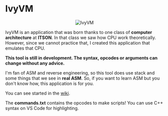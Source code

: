 # IvyVM

<p align="center">
  <img src="https://user-images.githubusercontent.com/520683/65299119-fe1a0580-db22-11e9-95b2-4753c277a6d6.png" alt="IvyVM"/>
</p>

IvyVM is an application that was born thanks to one class of **computer architecture** at **ITSON**. In that class we saw how CPU work theoretically. However, since we cannot practice that, I created this application that emulates that CPU.

**This tool is still in development. The syntax, opcodes or arguments can change without any advice.**

I'm fan of ASM and reverse engineering, so this tool does use stack and some things that we see in **real ASM**. So, if you want to learn ASM but you don't know how, this application is for you.

You can see started in the [wiki](https://github.com/BrayanIribe/IvyVM/wiki/Welcome).

The **commands.txt** contains the opcodes to make scripts! 
You can use C++ syntax on VS Code for highlighting.
